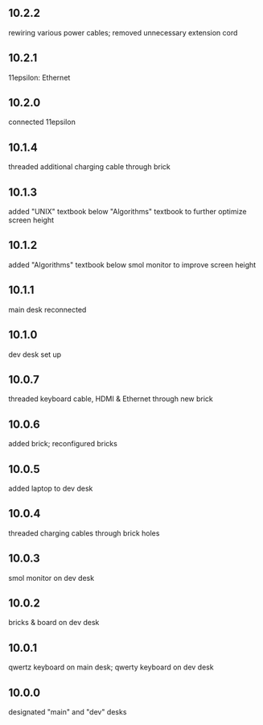 ## 10.2.2
rewiring various power cables; removed unnecessary extension cord

## 10.2.1
11epsilon: Ethernet

## 10.2.0
connected 11epsilon

## 10.1.4
threaded additional charging cable through brick

## 10.1.3
added "UNIX" textbook below "Algorithms" textbook to further optimize screen height

## 10.1.2
added "Algorithms" textbook below smol monitor to improve screen height

## 10.1.1
main desk reconnected

## 10.1.0
dev desk set up

## 10.0.7
threaded keyboard cable, HDMI & Ethernet through new brick

## 10.0.6
added brick; reconfigured bricks

## 10.0.5
added laptop to dev desk

## 10.0.4
threaded charging cables through brick holes

## 10.0.3
smol monitor on dev desk

## 10.0.2
bricks & board on dev desk

## 10.0.1
qwertz keyboard on main desk; qwerty keyboard on dev desk

## 10.0.0
designated "main" and "dev" desks
